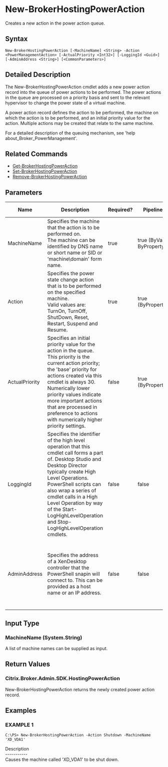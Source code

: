 ﻿# New-BrokerHostingPowerAction

   Creates a new action in the power action queue.

## Syntax
```
New-BrokerHostingPowerAction [-MachineName] <String> -Action <PowerManagementAction> [-ActualPriority <Int32>] [-LoggingId <Guid>] [-AdminAddress <String>] [<CommonParameters>]
```

## Detailed Description
   The New-BrokerHostingPowerAction cmdlet adds a new power action record into the queue of power actions to be performed. The power actions in the queue are processed on a priority basis and sent to the relevant hypervisor to change the power state of a virtual machine.

A power action record defines the action to be performed, the machine on which the action is to be performed, and an initial priority value for the action. Multiple actions may be created that relate to the same machine.

For a detailed description of the queuing mechanism, see 'help about_Broker_PowerManagement'.

## Related Commands
  * [Get-BrokerHostingPowerAction](Get-BrokerHostingPowerAction.html)
  * [Set-BrokerHostingPowerAction](Set-BrokerHostingPowerAction.html)
  * [Remove-BrokerHostingPowerAction](Remove-BrokerHostingPowerAction.html)
## Parameters

| Name   | Description | Required? | Pipeline Input | Default Value |
| --- | --- | --- | --- | --- |
| MachineName | Specifies the machine that the action is to be performed on.<br>The machine can be identified by DNS name or short name or SID or 'machine\domain' form name. | true | true (ByValue, ByPropertyName) |  |
| Action | Specifies the power state change action that is to be performed on the specified machine.<br>Valid values are: TurnOn, TurnOff, ShutDown, Reset, Restart, Suspend and Resume. | true | true (ByPropertyName) |  |
| ActualPriority | Specifies an initial priority value for the action in the queue.<br>This priority is the current action priority; the 'base' priority for actions created via this cmdlet is always 30. Numerically lower priority values indicate more important actions that are processed in preference to actions with numerically higher priority settings. | false | true (ByPropertyName) | 30 |
| LoggingId | Specifies the identifier of the high level operation that this cmdlet call forms a part of. Desktop Studio and Desktop Director typically create High Level Operations. PowerShell scripts can also wrap a series of cmdlet calls in a High Level Operation by way of the Start-LogHighLevelOperation and Stop-LogHighLevelOperation cmdlets. | false | false |  |
| AdminAddress | Specifies the address of a XenDesktop controller that the PowerShell snapin will connect to. This can be provided as a host name or an IP address. | false | false | Localhost. Once a value is provided by any cmdlet, this value will become the default. |

## Input Type
### MachineName (System.String)
   A list of machine names can be supplied as input.
## Return Values
### Citrix.Broker.Admin.SDK.HostingPowerAction
   New-BrokerHostingPowerAction returns the newly created power action record.
## Examples

### EXAMPLE 1
```
C:\PS> New-BrokerHostingPowerAction -Action Shutdown -MachineName 'XD_VDA1'
```
   Description<br>-----------<br>Causes the machine called 'XD_VDA1' to be shut down.
